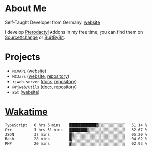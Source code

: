 # About Me

Self-Taught Developer from Germany. [website](https://rjansen.dev)

I develop [Pterodactyl](https://pterodactyl.io) Addons in my free time, you can find
them on [SourceXchange](https://www.sourcexchange.net/teams/356/profile) or [BuiltByBit](https://builtbybit.com/search/3078009).

# Projects

- `MCVAPI` ([website](https://versions.mcjars.app))
- `MCJars` ([website](https://mcjars.app), [repository](https://github.com/0x7d8/mcjar))
- `rjweb-server` ([docs](https://server.rjweb.dev), [repository](https://github.com/0x7d8/NPM_WEB-SERVER))
- `@rjweb/utils` ([docs](https://utils.rjweb.dev), [repository](https://github.com/0x7d8/rjweb-utils))
- `Bot` ([website](https://bot.rjns.dev))

# [Wakatime](https://wakatime.com/@0x7d8)

<!--START_SECTION:waka-->

```txt
TypeScript   6 hrs 5 mins    ████████████▓░░░░░░░░░░░░   51.14 %
C++          3 hrs 53 mins   ████████▒░░░░░░░░░░░░░░░░   32.67 %
JSON         37 mins         █▒░░░░░░░░░░░░░░░░░░░░░░░   05.20 %
Bash         28 mins         █░░░░░░░░░░░░░░░░░░░░░░░░   04.02 %
PHP          20 mins         ▓░░░░░░░░░░░░░░░░░░░░░░░░   02.93 %
```

<!--END_SECTION:waka-->
